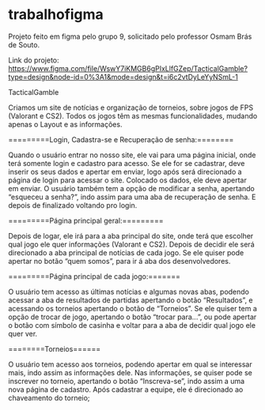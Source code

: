 # trabalhofigma
Projeto feito em figma pelo grupo 9, solicitado pelo professor Osmam Brás de Souto.

Link do projeto: https://www.figma.com/file/WswY7iKMGB6gPIxLlfGZep/TacticalGamble?type=design&node-id=0%3A1&mode=design&t=i6c2vtDyLeYyNSmL-1

TacticalGamble

Criamos um site de notícias e organização de torneios, sobre jogos de FPS (Valorant e CS2). Todos os jogos têm as mesmas funcionalidades, mudando apenas o Layout e as informações.

=========Login, Cadastra-se e Recuperação de senha:========

Quando o usuário entrar no nosso site, ele vai para uma página inicial, onde terá somente login e cadastro para acesso. Se ele for se cadastrar, deve inserir os seus dados e apertar em enviar, logo após será direcionado a página de login para acessar o site. Colocado os dados, ele deve apertar em enviar. O usuário também tem a opção de modificar a senha, apertando “esqueceu a senha?”, indo assim para uma aba de recuperação de senha. E depois de finalizado voltando pro login.

=========Página principal geral:=========

Depois de logar, ele irá para a aba principal do site, onde terá que escolher qual jogo ele quer informações (Valorant e CS2). Depois de decidir ele será direcionado a aba principal de notícias de cada jogo. Se ele quiser pode apertar no botão “quem somos”, para ir á aba dos desenvolvedores.

=========Página principal de cada jogo:=======

O usuário tem acesso as últimas notícias e algumas novas abas, podendo acessar a aba de resultados de partidas apertando o botão “Resultados”, e acessando os torneios apertando o botão de “Torneios”. Se ele quiser tem a opção de trocar de jogo, apertando o botão “trocar para...”, ou pode apertar o botão com símbolo de casinha e voltar para a aba de decidir qual jogo ele quer ver.

========Torneios======

O usuário tem acesso aos torneios, podendo apertar em qual se interessar mais, indo assim as informações dele. Nas informações, se quiser pode se inscrever no torneio, apertando o botão “Inscreva-se”, indo assim a uma nova página de cadastro. Após cadastrar a equipe, ele é direcionado ao chaveamento do torneio;
